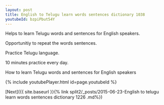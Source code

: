 ```yaml
---
layout: post
title: English to Telugu learn words sentences dictionary 1038 
youtubeId: bzpiPbut54Y
---
```

 
 
Helps to learn Telugu words and sentences for English speakers.

Opportunitiy to repeat the words sentences. 

Practice Telugu language. 
 
10 minutes practice every day. 
 
How to learn Telugu words and sentences for English speakers 
 
{% include youtubePlayer.html id=page.youtubeId %}
 
 
[Next]({{ site.baseurl }}{% link  split2/_posts/2015-06-23-English to telugu learn words sentences dictionary 1226 .md%})
 
